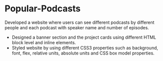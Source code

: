 # Popular-Podcasts

Developed a website where users can see different podcasts by different people and each podcast with speaker name and number of episodes.

* Designed a banner section and the project cards using different HTML block level and inline elements.
* Styled website by using different CSS3 properties such as background, font, flex, relative units, absolute units and CSS box model properties.
